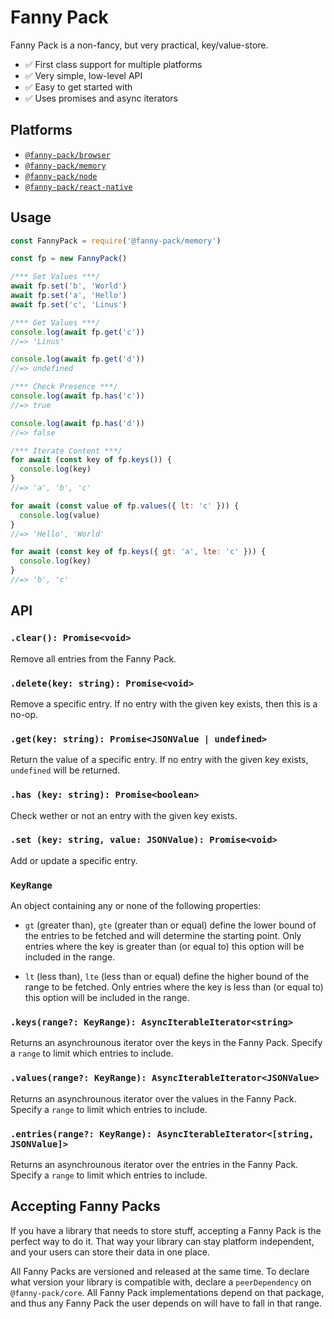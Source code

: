 # Fanny Pack

Fanny Pack is a non-fancy, but very practical, key/value-store.

- ✅ First class support for multiple platforms
- ✅ Very simple, low-level API
- ✅ Easy to get started with
- ✅ Uses promises and async iterators

## Platforms

- [`@fanny-pack/browser`](https://github.com/LinusU/fanny-pack/tree/master/packages/browser)
- [`@fanny-pack/memory`](https://github.com/LinusU/fanny-pack/tree/master/packages/memory)
- [`@fanny-pack/node`](https://github.com/LinusU/fanny-pack/tree/master/packages/node)
- [`@fanny-pack/react-native`](https://github.com/LinusU/fanny-pack/tree/master/packages/react-native)

## Usage

```js
const FannyPack = require('@fanny-pack/memory')

const fp = new FannyPack()

/*** Set Values ***/
await fp.set('b', 'World')
await fp.set('a', 'Hello')
await fp.set('c', 'Linus')

/*** Get Values ***/
console.log(await fp.get('c'))
//=> 'Linus'

console.log(await fp.get('d'))
//=> undefined

/*** Check Presence ***/
console.log(await fp.has('c'))
//=> true

console.log(await fp.has('d'))
//=> false

/*** Iterate Content ***/
for await (const key of fp.keys()) {
  console.log(key)
}
//=> 'a', 'b', 'c'

for await (const value of fp.values({ lt: 'c' })) {
  console.log(value)
}
//=> 'Hello', 'World'

for await (const key of fp.keys({ gt: 'a', lte: 'c' })) {
  console.log(key)
}
//=> 'b', 'c'
```

## API

### `.clear(): Promise<void>`

Remove all entries from the Fanny Pack.

### `.delete(key: string): Promise<void>`

Remove a specific entry. If no entry with the given key exists, then this is a no-op.

### `.get(key: string): Promise<JSONValue | undefined>`

Return the value of a specific entry. If no entry with the given key exists, `undefined` will be returned.

### `.has (key: string): Promise<boolean>`

Check wether or not an entry with the given key exists.

### `.set (key: string, value: JSONValue): Promise<void>`

Add or update a specific entry.

### `KeyRange`

An object containing any or none of the following properties:

- `gt` (greater than), `gte` (greater than or equal) define the lower bound of the entries to be fetched and will determine the starting point. Only entries where the key is greater than (or equal to) this option will be included in the range.

- `lt` (less than), `lte` (less than or equal) define the higher bound of the range to be fetched. Only entries where the key is less than (or equal to) this option will be included in the range.

### `.keys(range?: KeyRange): AsyncIterableIterator<string>`

Returns an asynchrounous iterator over the keys in the Fanny Pack. Specify a `range` to limit which entries to include.

### `.values(range?: KeyRange): AsyncIterableIterator<JSONValue>`

Returns an asynchrounous iterator over the values in the Fanny Pack. Specify a `range` to limit which entries to include.

### `.entries(range?: KeyRange): AsyncIterableIterator<[string, JSONValue]>`

Returns an asynchrounous iterator over the entries in the Fanny Pack. Specify a `range` to limit which entries to include.

## Accepting Fanny Packs

If you have a library that needs to store stuff, accepting a Fanny Pack is the perfect way to do it. That way your library can stay platform independent, and your users can store their data in one place.

All Fanny Packs are versioned and released at the same time. To declare what version your library is compatible with, declare a `peerDependency` on `@fanny-pack/core`. All Fanny Pack implementations depend on that package, and thus any Fanny Pack the user depends on will have to fall in that range.
